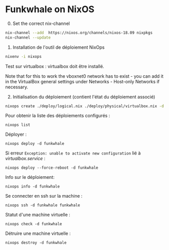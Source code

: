 # Funkwhale on NixOS

0. Set the correct nix-channel

```bash
nix-channel --add  https://nixos.org/channels/nixos-18.09 nixpkgs
nix-channel --update
```

1. Installation de l'outil de déploiement NixOps

```bash
nixenv -i nixops
```

Test sur virtualbox : virtualbox doit être installé. 

Note that for this to work the vboxnet0 network has to exist - you can add it in the VirtualBox general settings under Networks - Host-only Networks if necessary.

2. Initialisation du déploiement (contient l'état du déploiement associé)

```bash
nixops create ./deploy/logical.nix ./deploy/physical/virtualbox.nix -d funkwhale
```

Pour obtenir la liste des déploiements configurés :
```
nixops list
```

Déployer :
```
nixops deploy -d funkwhale
```

Si erreur `Exception: unable to activate new configuration` lié à _virtualbox.service_ : 

```
nixops deploy --force-reboot -d funkwhale
```

Info sur le déploiement:
```
nixops info -d funkwhale
```

Se connecter en ssh sur la machine :
```
nixops ssh -d funkwhale funkwhale
```

Statut d'une machine virtuelle :
```
nixops check -d funkwhale
```

Détruire une machine virtuelle :
```
nixops destroy -d funkwhale
```

